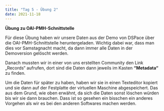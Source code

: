 ```yaml
---
title: "Tag 5 - Übung 2"
date: 2021-11-18
---
```


**Übung zu OAI-PMH-Schnittstelle**

Für diese Übung haben wir unsere Daten aus der Demo von DSPace über die OAI-PMH-Schnittstelle heruntergeladen. Wichtig dabei war, dass man dies vor Samstagnacht macht, da dann immer alle Daten in der Demoversion gelöscht werden. 

Danach  mussten wir in einer von uns erstellten Community den Link „Records“ aufrufen, dort sind die Daten dann jeweils im Kasten **“Metadata“** zu finden. 

Um die Daten für später zu haben, haben wir sie in einen Texteditor kopiert und sie dann auf der Festplatte der virtuellen Maschine abgespeichert. Das aus dem Grund, wie oben erwähnt, da sich die Daten sonst löschen würden bis wir sie dann brauchen. Dass ist so gesehen ein bisschen ein anderes Vorgehen als wir es bei den anderen Softwares machen werden. 

